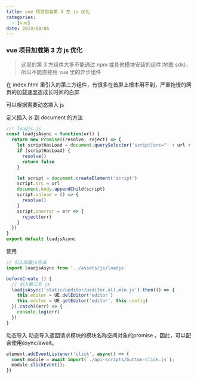 ```yaml
---
title: vue 项目加载第 3 方 js 优化
categories:
  - [vue]
date: 2019/08/06
---
```


### vue 项目加载第 3 方 js 优化

> 这里的第 3 方组件大多不能通过 npm 或其他模块安装的组件(地图 sdk)，所以不能直接用 vue 里的异步组件

在 index.html 里引入的第三方组件，有很多在首屏上根本用不到，严重拖慢的网页的加载速度造成长时间的白屏

可以根据需要动态插入 js

定义插入 js 到 document 的方法

```js
//! loadjs.js
const loadjsAsync = function(url) {
  return new Promise((resolve, reject) => {
    let scriptHasLoad = document.querySelector('script[src="' + url + '"]')
    if (scriptHasLoad) {
      resolve()
      return false
    }

    let script = document.createElement('script')
    script.src = url
    document.body.appendChild(script)
    script.onload = () => {
      resolve()
    }
    script.onerror = err => {
      reject(err)
    }
  })
}
export default loadjsAsync
```

使用

```js
// 引入加载js方法
import loadjsAsync from '../assets/js/loadjs'

beforeCreate () {
  // 引入第三方 js
  loadjsAsync('static/ueditor/ueditor.all.min.js').then(() => {
    this.editor = UE.delEditor('editor')
    this.editor = UE.getEditor('editor', this.config)
  }).catch((err) => {
    console.log(err)
  })
}
```

动态导入
动态导入返回请求模块的模块名称空间对象的promise 。因此，可以配合使用async/await。
```js
element.addEventListener('click', async() => {
  const module = await import(`./api-scripts/button-click.js`);
  module.clickEvent();
})
```
